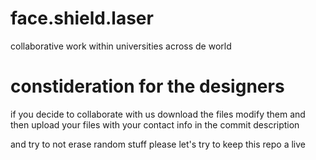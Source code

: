# face.shield.laser
collaborative work within universities across de world
# constideration for the designers
<p>if you decide to collaborate with us download the files modify them and then upload your files with your contact info in the commit description</p>
<p> and try to not erase random stuff please let's try to keep this repo a live</p>
